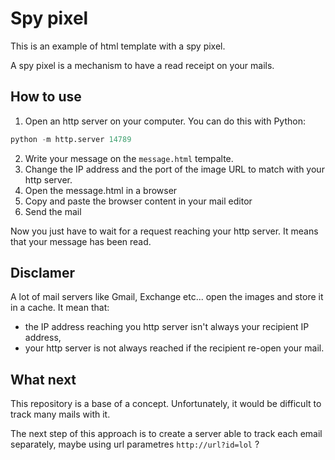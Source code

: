 # Spy pixel

This is an example of html template with a spy pixel.

A spy pixel is a mechanism to have a read receipt on your mails.

## How to use

1. Open an http server on your computer. You can do this with Python:
```python
python -m http.server 14789
```
2. Write your message on the `message.html` tempalte.
3. Change the IP address and the port of the image URL to match with your http server.
4. Open the message.html in a browser
5. Copy and paste the browser content in your mail editor
6. Send the mail

Now you just have to wait for a request reaching your http server. It means that your message has been read.

## Disclamer

A lot of mail servers like Gmail, Exchange etc... open the images and store it in a cache. It mean that:
- the IP address reaching you http server isn't always your recipient IP address,
- your http server is not always reached if the recipient re-open your mail.

## What next

This repository is a base of a concept. Unfortunately, it would be difficult to track many mails with it.

The next step of this approach is to create a server able to track each email separately, maybe using url parametres `http://url?id=lol` ?
